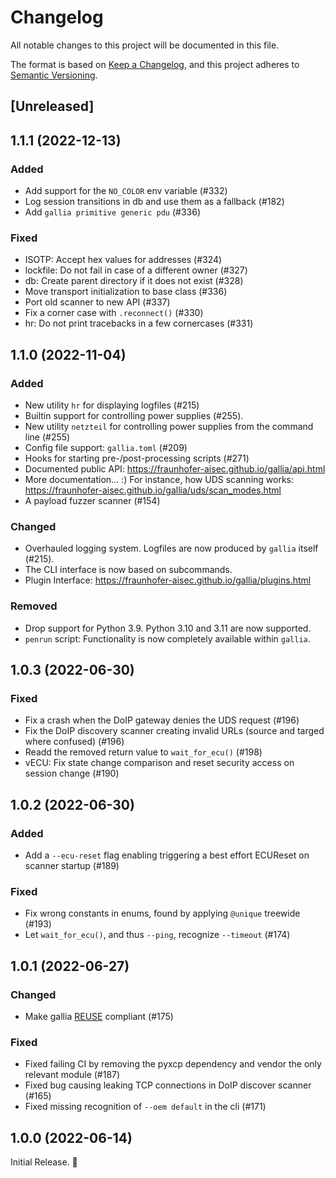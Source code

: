 <!--
SPDX-FileCopyrightText: AISEC Pentesting Team

SPDX-License-Identifier: CC0-1.0
-->

# Changelog

All notable changes to this project will be documented in this file.

The format is based on [Keep a Changelog](https://keepachangelog.com/en/1.0.0/),
and this project adheres to [Semantic Versioning](https://semver.org/spec/v2.0.0.html).

## [Unreleased]

## 1.1.1 (2022-12-13)

### Added

* Add support for the `NO_COLOR` env variable (#332)
* Log session transitions in db and use them as a fallback (#182)
* Add `gallia primitive generic pdu` (#336)

### Fixed

* ISOTP: Accept hex values for addresses (#324)
* lockfile: Do not fail in case of a different owner (#327)
* db: Create parent directory if it does not exist (#328)
* Move transport initialization to base class (#336)
* Port old scanner to new API (#337)
* Fix a corner case with `.reconnect()` (#330)
* hr: Do not print tracebacks in a few cornercases (#331)

## 1.1.0 (2022-11-04)

### Added

* New utility `hr` for displaying logfiles (#215)
* Builtin support for controlling power supplies (#255).
* New utility `netzteil` for controlling power supplies from the command line (#255)
* Config file support: `gallia.toml` (#209)
* Hooks for starting pre-/post-processing scripts (#271)
* Documented public API: https://fraunhofer-aisec.github.io/gallia/api.html
* More documentation… :) For instance, how UDS scanning works: https://fraunhofer-aisec.github.io/gallia/uds/scan_modes.html
* A payload fuzzer scanner (#154)

### Changed

* Overhauled logging system. Logfiles are now produced by `gallia` itself (#215).
* The CLI interface is now based on subcommands.
* Plugin Interface: https://fraunhofer-aisec.github.io/gallia/plugins.html

### Removed

* Drop support for Python 3.9. Python 3.10 and 3.11 are now supported.
* `penrun` script: Functionality is now completely available within `gallia`.

## 1.0.3 (2022-06-30)

### Fixed

* Fix a crash when the DoIP gateway denies the UDS request (#196)
* Fix the DoIP discovery scanner creating invalid URLs (source and targed where confused) (#196)
* Readd the removed return value to `wait_for_ecu()` (#198)
* vECU: Fix state change comparison and reset security access on session change (#190)

## 1.0.2 (2022-06-30)

### Added

* Add a `--ecu-reset` flag enabling triggering a best effort ECUReset on scanner startup (#189)

### Fixed

* Fix wrong constants in enums, found by applying `@unique` treewide (#193)
* Let `wait_for_ecu()`, and thus `--ping`, recognize `--timeout` (#174)

## 1.0.1 (2022-06-27)

### Changed

* Make gallia [REUSE](https://reuse.software/) compliant (#175)

### Fixed

* Fixed failing CI by removing the pyxcp dependency and vendor the only relevant module (#187)
* Fixed bug causing leaking TCP connections in DoIP discover scanner (#165)
* Fixed missing recognition of `--oem default` in the cli (#171)

## 1.0.0 (2022-06-14)

Initial Release. 🎊
